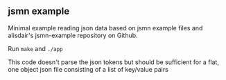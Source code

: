 ## jsmn example
Minimal example reading json data based on jsmn example files and alisdair's jsmn-example repository on Github.

Run `make` and `./app` 

This code doesn't parse the json tokens but should be sufficient for a flat, one object json file consisting of a list of key/value pairs
